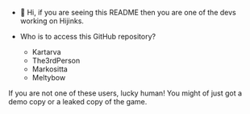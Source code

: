 - 👋 Hi, if you are seeing this README then you are one of the devs working on Hijinks.

- Who is to access this GitHub repository?

  - Kartarva
  - The3rdPerson
  - Markositta
  - Meltybow

If you are not one of these users, lucky human! You might of just got a demo copy or a leaked copy of the game.
